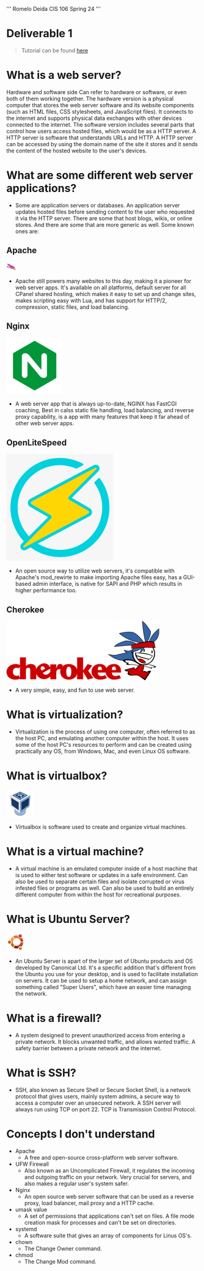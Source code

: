'''
Romelo Deida
CIS 106
Spring 24
'''

# Deliverable 1

 > Tutorial can be found [here](https://www.digitalocean.com/community/tutorials/how-to-install-the-apache-web-server-on-ubuntu-22-04)

# What is a web server?
Hardware and software side Can refer to hardware or software, or even both of them working together.  The hardware version is a physical computer that stores the web server software and its website components (such as HTML files, CSS stylesheets, and JavaScript files).  It connects to the internet and supports physical data exchanges with other devices connected to the internet.  The software version includes several parts that control how users access hosted files, which would be as a HTTP server.  A HTTP server is software that understands URLs and HTTP.  A HTTP server can be accessed by using the domain name of the site it stores and it sends the content of the hosted website to the user's devices.
# What are some different web server applications?
* Some are application servers or databases.  An application server updates hosted files before sending content to the user who requested it via the HTTP server.  There are some that host blogs, wikis, or online stores.  And there are some that are more generic as well.  Some known ones are:
## Apache
![apache_logo](imgs/apache.png)
* Apache still powers many websites to this day, making it a pioneer for web server apps.  It's available on all platforms, default server for all CPanel shared hosting, which makes it easy to set up and change sites, makes scripting easy with Lua, and has support for HTTP/2, compression, static files, and load balancing.
## Nginx
![nginx_logo](imgs/file-type-nginx.png)
* A web server app that is always up-to-date, NGINX has FastCGI coaching, Best in calss static file handling, load balancing, and reverse proxy capability, is a app with many features that keep it far ahead of other web server apps.
## OpenLiteSpeed
![openlitespeed_logo](imgs/openlitespeed.jpg)

* An open source way to utilize web servers, it's compatible with Apache's mod_rewirte to make importing Apache files easy, has a GUI-based admin interface, is native for SAPI and PHP which results in higher performance too.
## Cherokee
![cherokee2_logo](imgs/cherokee2-mini.png)

* A very simple, easy, and fun to use web server.
# What is virtualization?
* Virtualization is the process of using one computer, often referred to as the host PC, and emulating another computer within the host.  It uses some of the host PC's resources to perform and can be created using practically any OS, from Windows, Mac, and even Linux OS software.
# What is virtualbox?
![virtualbox_logo](imgs/VirtualBox_23525.png)
* Virtualbox is software used to create and organize virtual machines.
# What is a virtual machine?
* A virtual machine is an emulated computer inside of a host machine that is used to either test software or updates in a safe environment.  Can also be used to separate certain files and isolate corrupted or virus infested files or programs as well.  Can also be used to build an entirely different computer from within the host for recreational purposes.
# What is Ubuntu Server?
![ubuntu_logo](imgs/ubuntu.png)
* An Ubuntu Server is apart of the larger set of Ubuntu products and OS developed by Canonical Ltd.  It's a specific addition that's different from the Ubuntu you use for your desktop, and is used to facilitate installation on servers.  It can be used to setup a home network, and can assign something called "Super Users", which have an easier time managing the network.
# What is a firewall?
* A system designed to prevent unauthorized access from entering a private network.  It blocks unwanted traffic, and allows wanted traffic.  A safety barrier between a private network and the internet.
# What is SSH?
* SSH, also known as Secure Shell or Secure Socket Shell, is a network protocol that gives users, mainly system admins, a secure way to access a computer over an unsecured network.  A SSH server will always run using TCP on port 22.  TCP is Transmission Control Protocol.


# Concepts I don't understand

* Apache
  * A free and open-source cross-platform web server software.
* UFW Firewall
  * Also known as an Uncomplicated Firewall, it regulates the incoming and outgoing traffic on your network.  Very crucial for servers, and also makes a regular user's system safer.
* Nginx
  * An open source web server software that can be used as a reverse proxy, load balancer, mail proxy and a HTTP cache.
* umask value
  * A set of permissions that applications can't set on files.  A file mode creation mask for processes and can't be set on directories.
* systemd
  * A software suite that gives an array of components for Linus OS's.
* chown
  * The Change Owner command.
* chmod
  * The Change Mod command.